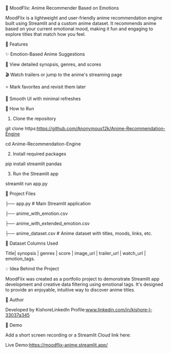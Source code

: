 🌟 MoodFlix: Anime Recommender Based on Emotions

MoodFlix is a lightweight and user-friendly anime recommendation engine built using Streamlit and a custom anime dataset. It recommends anime based on your current emotional mood, making it fun and engaging to explore titles that match how you feel.

🌈 Features

✨ Emotion-Based Anime Suggestions

💌 View detailed synopsis, genres, and scores

🎬 Watch trailers or jump to the anime's streaming page

⭐ Mark favorites and revisit them later

🌚 Smooth UI with minimal refreshes

🚀 How to Run

1. Clone the repository

git clone https:https://github.com/Anonymous12k/Anime-Recommendation-Engine

cd Anime-Recommendation-Engine

2. Install required packages

pip install streamlit pandas

3. Run the Streamlit app

streamlit run app.py

🔹 Project Files


├── app.py  # Main Streamlit application

├── anime_with_emotion.csv


├── anime_with_extended_emotion.csv


├── anime_dataset.csv     # Anime dataset with titles, moods, links, etc.

📅 Dataset Columns Used

Title| synopsis | genres | score | image_url | trailer_url | watch_url | emotion_tags.

💡 Idea Behind the Project

MoodFlix was created as a portfolio project to demonstrate Streamlit app development and creative data filtering using emotional tags. It's designed to provide an enjoyable, intuitive way to discover anime titles.

👤 Author

Developed by KishoreLinkedIn Profile:www.linkedin.com/in/kishore-l-33037a345


📲 Demo

Add a short screen recording or a Streamlit Cloud link here:

Live Demo:https://moodflix-anime.streamlit.app/
